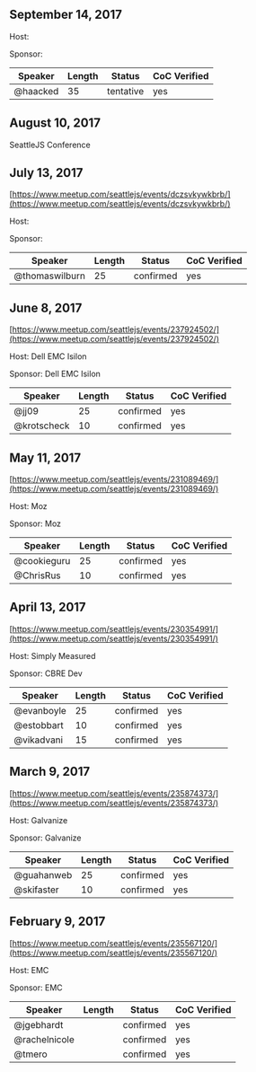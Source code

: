 ## September 14, 2017
[]()

Host: 

Sponsor: 

Speaker | Length | Status | CoC Verified
--- | --- | --- | ---
@haacked | 35 | tentative | yes

## August 10, 2017
SeattleJS Conference

## July 13, 2017
[https://www.meetup.com/seattlejs/events/dczsvkywkbrb/](https://www.meetup.com/seattlejs/events/dczsvkywkbrb/)

Host: 

Sponsor: 

Speaker | Length | Status | CoC Verified
--- | --- | --- | ---
@thomaswilburn | 25 | confirmed | yes

## June 8, 2017
[https://www.meetup.com/seattlejs/events/237924502/](https://www.meetup.com/seattlejs/events/237924502/)

Host: Dell EMC Isilon

Sponsor: Dell EMC Isilon

Speaker | Length | Status | CoC Verified
--- | --- | --- | ---
@jj09 | 25 | confirmed | yes
@krotscheck | 10 | confirmed | yes

## May 11, 2017
[https://www.meetup.com/seattlejs/events/231089469/](https://www.meetup.com/seattlejs/events/231089469/)

Host: Moz

Sponsor: Moz

Speaker | Length | Status | CoC Verified
--- | --- | --- | ---
@cookieguru | 25 | confirmed | yes
@ChrisRus | 10 | confirmed | yes

## April 13, 2017
[https://www.meetup.com/seattlejs/events/230354991/](https://www.meetup.com/seattlejs/events/230354991/)

Host: Simply Measured

Sponsor: CBRE Dev

Speaker | Length | Status | CoC Verified
--- | --- | --- | ---
@evanboyle | 25 | confirmed | yes
@estobbart | 10 | confirmed | yes
@vikadvani | 15 | confirmed | yes

## March 9, 2017
[https://www.meetup.com/seattlejs/events/235874373/](https://www.meetup.com/seattlejs/events/235874373/)

Host: Galvanize

Sponsor: Galvanize

Speaker | Length | Status | CoC Verified
--- | --- | --- | ---
@guahanweb | 25 | confirmed | yes
@skifaster | 10 | confirmed | yes

## February 9, 2017
[https://www.meetup.com/seattlejs/events/235567120/](https://www.meetup.com/seattlejs/events/235567120/)

Host: EMC

Sponsor: EMC

Speaker | Length | Status | CoC Verified
--- | --- | --- | ---
@jgebhardt | | confirmed | yes
@rachelnicole | | confirmed | yes
@tmero | | confirmed | yes
